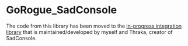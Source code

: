 # GoRogue_SadConsole
The code from this library has been moved to the [in-progress integration library](https://github.com/thesadrogue/SadConsole.GoRogueHelpers) that is maintained/developed by myself and Thraka, creator of SadConsole.
